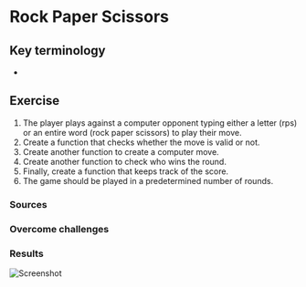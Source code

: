 # Rock Paper Scissors
 


## Key terminology

* 

## Exercise

1. The player plays against a computer opponent typing either a letter (rps) or an entire word (rock paper scissors) to play their move.
2. Create a function that checks whether the move is valid or not.
3. Create another function to create a computer move.
4. Create another function to check who wins the round.
5. Finally, create a function that keeps track of the score.
6. The game should be played in a predetermined number of rounds.


### Sources


### Overcome challenges

### Results


![Screenshot]()


